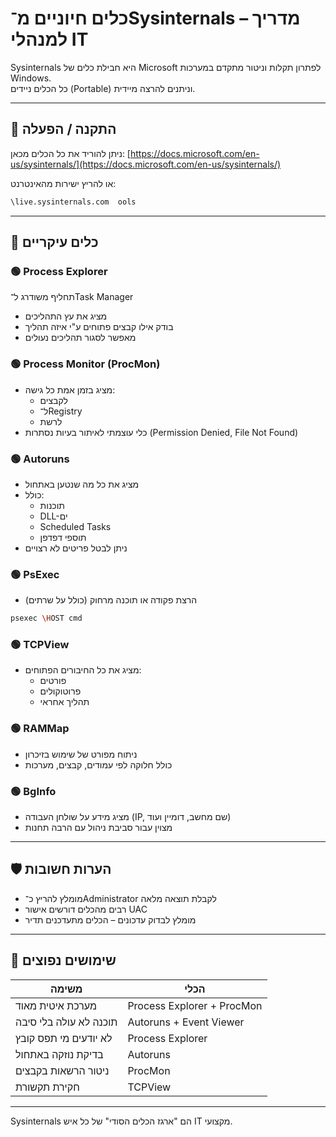 # כלים חיוניים מ־Sysinternals – מדריך למנהלי IT

Sysinternals היא חבילת כלים של Microsoft לפתרון תקלות וניטור מתקדם במערכות Windows.  
כל הכלים ניידים (Portable) וניתנים להרצה מיידית.

---

## 🔹 התקנה / הפעלה

ניתן להוריד את כל הכלים מכאן:
[https://docs.microsoft.com/en-us/sysinternals/](https://docs.microsoft.com/en-us/sysinternals/)

או להריץ ישירות מהאינטרנט:
```bash
\live.sysinternals.com	ools
```

---

## 🔧 כלים עיקריים

### 🟢 Process Explorer

תחליף משודרג ל־Task Manager  
- מציג את עץ התהליכים
- בודק אילו קבצים פתוחים ע"י איזה תהליך
- מאפשר לסגור תהליכים נעולים

### 🟢 Process Monitor (ProcMon)

- מציג בזמן אמת כל גישה:
  - לקבצים
  - ל־Registry
  - לרשת
- כלי עוצמתי לאיתור בעיות נסתרות (Permission Denied, File Not Found)

### 🟢 Autoruns

- מציג את כל מה שנטען באתחול
- כולל:
  - תוכנות
  - DLL-ים
  - Scheduled Tasks
  - תוספי דפדפן
- ניתן לבטל פריטים לא רצויים

### 🟢 PsExec

- הרצת פקודה או תוכנה מרחוק (כולל על שרתים)
```bash
psexec \HOST cmd
```

### 🟢 TCPView

- מציג את כל החיבורים הפתוחים:
  - פורטים
  - פרוטוקולים
  - תהליך אחראי

### 🟢 RAMMap

- ניתוח מפורט של שימוש בזיכרון
- כולל חלוקה לפי עמודים, קבצים, מערכות

### 🟢 BgInfo

- מציג מידע על שולחן העבודה (IP, שם מחשב, דומיין ועוד)
- מצוין עבור סביבת ניהול עם הרבה תחנות

---

## 🛡️ הערות חשובות

- מומלץ להריץ כ־Administrator לקבלת תוצאה מלאה
- רבים מהכלים דורשים אישור UAC
- מומלץ לבדוק עדכונים – הכלים מתעדכנים תדיר

---

## 🧪 שימושים נפוצים

| משימה | הכלי |
|-------|------|
| מערכת איטית מאוד | Process Explorer + ProcMon |
| תוכנה לא עולה בלי סיבה | Autoruns + Event Viewer |
| לא יודעים מי תפס קובץ | Process Explorer |
| בדיקת נוזקה באתחול | Autoruns |
| ניטור הרשאות בקבצים | ProcMon |
| חקירת תקשורת | TCPView |

---

Sysinternals הם "ארגז הכלים הסודי" של כל איש IT מקצועי.